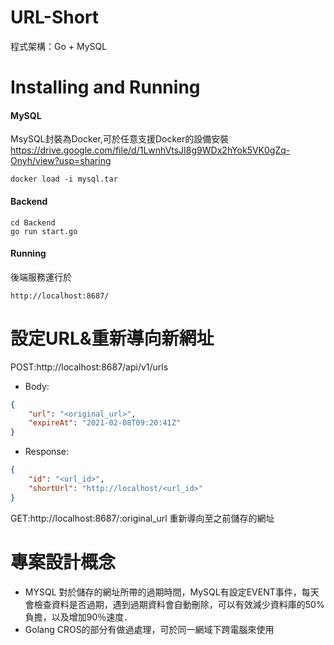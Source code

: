 # URL-Short
程式架構：Go + MySQL
# Installing and Running

#### MySQL
MsySQL封裝為Docker,可於任意支援Docker的設備安裝
https://drive.google.com/file/d/1LwnhVtsJI8g9WDx2hYok5VK0gZq-Onyh/view?usp=sharing
```shell
docker load -i mysql.tar
```

#### Backend
```shell
cd Backend
go run start.go
```
#### Running
後端服務運行於
```
http://localhost:8687/
```
# 設定URL&重新導向新網址
POST:http://localhost:8687/api/v1/urls
- Body:
```json
{
    "url": "<original_url>",
    "expireAt": "2021-02-08T09:20:41Z"
}
```
- Response:
```json
{
    "id": "<url_id>",
    "shortUrl": "http://localhost/<url_id>"
}
```

GET:http://localhost:8687/:original_url
重新導向至之前儲存的網址

# 專案設計概念
- MYSQL 對於儲存的網址所帶的過期時間，MySQL有設定EVENT事件，每天會檢查資料是否過期，遇到過期資料會自動刪除，可以有效減少資料庫的50%負擔，以及增加90％速度．
- Golang CROS的部分有做過處理，可於同一網域下跨電腦來使用
